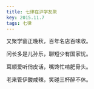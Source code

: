 ```yaml
---
title: 七律在沪学友聚
key: 2015.11.7
tags: 七律
---
```


又聚学窗正晚秋，百年名店百味收。

问长多是儿孙乐，聊短少有国家忧。

耳顺爱听俏皮话，嘴馋忙啃肥骨头。

老来管伊酸咸辣，笑碰三杯醉不休。

</br>

